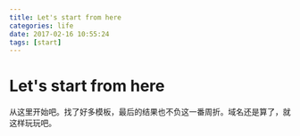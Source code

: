 ```yaml
---
title: Let's start from here
categories: life
date: 2017-02-16 10:55:24
tags: [start]
---
```


# Let's start from here
从这里开始吧。找了好多模板，最后的结果也不负这一番周折。域名还是算了，就这样玩玩吧。
